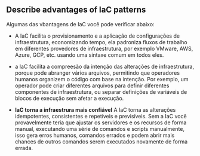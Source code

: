 ## Describe advantages of IaC patterns
Algumas das vbantagens de IaC você pode verificar abaixo:

- A IaC facilita o provisionamento e a aplicação de configurações de infraestrutura, economizando tempo, ela padroniza fluxos de trabalho em diferentes provedores de infraestrutura, por exemplo VMware, AWS, Azure, GCP, etc. usando uma sintaxe comum em todos eles.

- a IaC facilita a compreesão da intenção das alterações de infraestrutura, porque pode abranger vários arquivos, permitindo que operadores humanos organizem o código com base na intenção. Por exemplo, um operador pode criar diferentes arquivos para definir diferentes componentes de infraestrutura, ou separar definições de variáveis de blocos de execução sem afetar a execução.

- **IaC torna a infraestrura mais confiável**
A IaC torna as alterações idempotentes, consistentes e repetíveis e previsíveis. Sem a IaC você provavelmente teria que ajustar os servidores e os recursos de forma manual, executando uma série de comandos e scripts manualmente, isso gera erros humanos, comandos errados e podem abrir mais chances de outros comandos serem executados novamente de forma errada.

